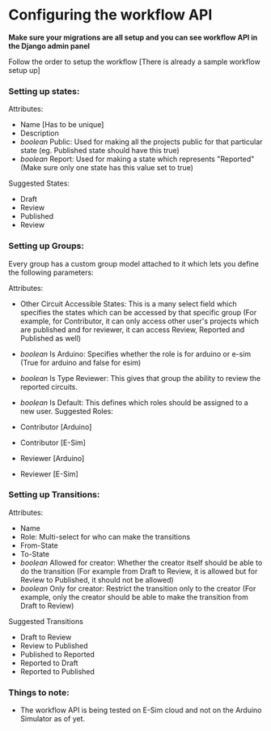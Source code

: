 # Configuring the workflow API

**Make sure your migrations are all setup and you can see workflow API in the Django admin panel**

Follow the order to setup the workflow [There is already a sample workflow setup up]
 
 ### Setting up states:
 
Attributes:

 - Name [Has to be unique]
 - Description 
 - *boolean* Public: Used for making all the projects public for that particular state (eg. Published state should have this true)
 - *boolean* Report: Used for making a state which represents "Reported" (Make sure only one state has this value set to true)
 
 Suggested States:
 
 - Draft
 - Review 
 - Published
 - Review

### Setting up Groups:
Every group has a custom group model attached to it which lets you define the following parameters:

Attributes:
 - Other Circuit Accessible States: This is a many select field which specifies the states which can be accessed by that specific group (For example, for Contributor, it can only access other user's projects which are published and for reviewer, it can access Review, Reported and Published as well)
 -  *boolean*  Is Arduino: Specifies whether the role is for arduino or e-sim (True for arduino and false for esim)
 - *boolean*  Is Type Reviewer: This gives that group the ability to review the reported circuits.
 - *boolean* Is Default: This defines which roles should be assigned to a new user.
Suggested Roles:

 - Contributor [Arduino]
 - Contributor [E-Sim]
 - Reviewer [Arduino]
 - Reviewer [E-Sim]

### Setting up Transitions:

Attributes:

 - Name
 - Role: Multi-select for who can make the transitions
 - From-State
 - To-State
 - *boolean*  Allowed for creator: Whether the creator itself should be able to do the transition (For example from Draft to Review, it is allowed but for Review to Published, it should not be allowed)
 - *boolean* Only for creator: Restrict the transition only to the creator (For example, only the creator should be able to make the transition from Draft to Review)
 
 Suggested Transitions
 - Draft to Review
 - Review to Published
 - Published to Reported
 - Reported to Draft
 - Reported to Published

 
 
### Things to note:

 - The workflow API is being tested on E-Sim cloud and not on the Arduino Simulator as of yet.

